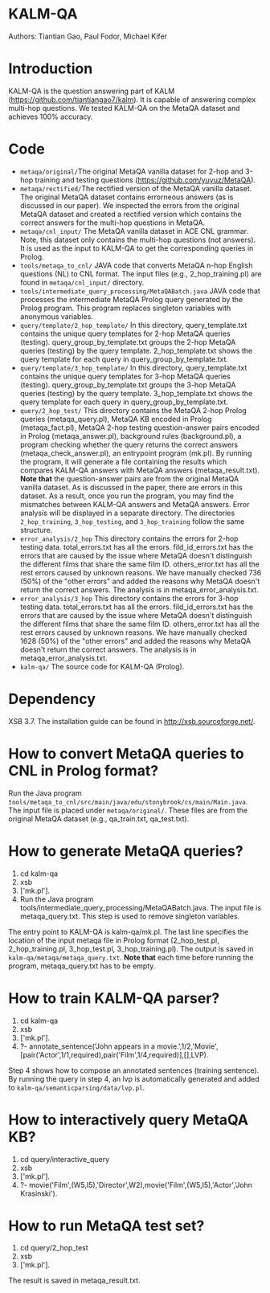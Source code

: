 # KALM-QA
Authors: Tiantian Gao, Paul Fodor, Michael Kifer

# Introduction
KALM-QA is the question answering part of KALM (https://github.com/tiantiangao7/kalm). It is capable of answering complex multi-hop questions. We tested KALM-QA on the MetaQA dataset and achieves 100% accuracy.

# Code

* `metaqa/original/`The original MetaQA vanilla dataset for 2-hop and 3-hop training and testing questions (https://github.com/yuyuz/MetaQA).
* `metaqa/rectified/`The rectified version of the MetaQA vanilla dataset. The original MetaQA dataset contains errorneous answers (as is discussed in our paper). We inspected the errors from the original MetaQA dataset and created a rectified version which contains the  correct answers for the multi-hop questions in MetaQA.
* `metaqa/cnl_input/` The MetaQA vanilla dataset in ACE CNL grammar. Note, this dataset only contains the multi-hop questions (not answers). It is used as the input to KALM-QA to get the corresponding queries in Prolog.
* `tools/metaqa_to_cnl/` JAVA code that converts MetaQA n-hop English questions (NL) to CNL format. The input files (e.g., 2_hop_training.pl) are found in `metaqa/cnl_input/` directory. 
* `tools/intermediate_query_processing/MetaQABatch.java` JAVA code that processes the intermediate MetaQA Prolog query generated by the Prolog program. This program replaces singleton variables with anonymous variables. 
* `query/template/2_hop_template/` In this directory, query_template.txt contains the unique query templates for 2-hop MetaQA queries (testing). query_group_by_template.txt groups the 2-hop MetaQA queries (testing) by the query template. 2_hop_template.txt shows the query template for each query in query_group_by_template.txt.
* `query/template/3_hop_template/` In this directory, query_template.txt contains the unique query templates for 3-hop MetaQA queries (testing). query_group_by_template.txt groups the 3-hop MetaQA queries (testing) by the query template. 3_hop_template.txt shows the query template for each query in query_group_by_template.txt.
* `query/2_hop_test/` This directory contains the MetaQA 2-hop Prolog queries (metaqa_query.pl), MetaQA KB encoded in Prolog (metaqa_fact.pl), MetaQA 2-hop testing question-answer pairs encoded in Prolog (metaqa_answer.pl), background rules (background.pl), a program checking whether the query returns the correct answers (metaqa_check_answer.pl), an entrypoint program (mk.pl). By running the program, it will generate a file containing the results which compares KALM-QA answers with MetaQA answers (metaqa_result.txt). **Note that** the question-answer pairs are from the original MetaQA vanilla dataset. As is discussed in the paper, there are errors in this dataset. As a result, once you run the program, you may find the mismatches between KALM-QA answers and MetaQA answers. Error analysis will be displayed in a separate directory. The directories `2_hop_training`, `3_hop_testing`, and `3_hop_training` follow the same structure.
* `error_analysis/2_hop` This directory contains the errors for 2-hop testing data. total_errors.txt has all the errors. fild_id_errors.txt has the errors that are caused by the issue where MetaQA doesn't distinguish the different films that share the same film ID. others_error.txt has all the rest errors caused by unknown reasons. We have manually checked 736 (50%) of the "other errors" and added the reasons why MetaQA doesn't return the correct answers. The analysis is in metaqa_error_analysis.txt.
* `error_analysis/3_hop` This directory contains the errors for 3-hop testing data. total_errors.txt has all the errors. fild_id_errors.txt has the errors that are caused by the issue where MetaQA doesn't distinguish the different films that share the same film ID. others_error.txt has all the rest errors caused by unknown reasons. We have manually checked 1628 (50%) of the "other errors" and added the reasons why MetaQA doesn't return the correct answers. The analysis is in metaqa_error_analysis.txt.
* `kalm-qa/` The source code for KALM-QA (Prolog).

# Dependency
  XSB 3.7. The installation guide can be found in http://xsb.sourceforge.net/.

# How to convert MetaQA queries to CNL in Prolog format?
Run the Java program `tools/metaqa_to_cnl/src/main/java/edu/stonybrook/cs/main/Main.java`. The input file is placed under `metaqa/original/`. These files are from the original MetaQA dataset (e.g., qa_train.txt, qa_test.txt). 

# How to generate MetaQA queries?
1. cd kalm-qa
2. xsb
3. ['mk.pl'].
4. Run the Java program tools/intermediate_query_processing/MetaQABatch.java. The input file is metaqa_query.txt. This step is used to remove singleton variables.

The entry point to KALM-QA is kalm-qa/mk.pl. The last line specifies the location of the input metaqa file in Prolog format (2_hop_test.pl, 2_hop_training.pl, 3_hop_test.pl, 3_hop_training.pl). The output is saved in `kalm-qa/metaqa/metaqa_query.txt`. **Note that** each time before running the program, metaqa_query.txt has to be empty.

# How to train KALM-QA parser?
1. cd kalm-qa
2. xsb
3. ['mk.pl'].
4. ?- annotate_sentence('John appears in a movie.',1/2,'Movie',[pair('Actor',1/1,required),pair('Film',1/4,required)],[],LVP).

Step 4 shows how to compose an annotated sentences (training sentence). By running the query in step 4, an lvp is automatically generated and added to `kalm-qa/semanticparsing/data/lvp.pl`.

# How to interactively query MetaQA KB?
1. cd query/interactive_query
2. xsb
3. ['mk.pl'].
4. ?- movie('Film',(W5,I5),'Director',W2),movie('Film',(W5,I5),'Actor','John Krasinski').

# How to run MetaQA test set?
1. cd query/2_hop_test
2. xsb
3. ['mk.pl'].

The result is saved in metaqa_result.txt.

